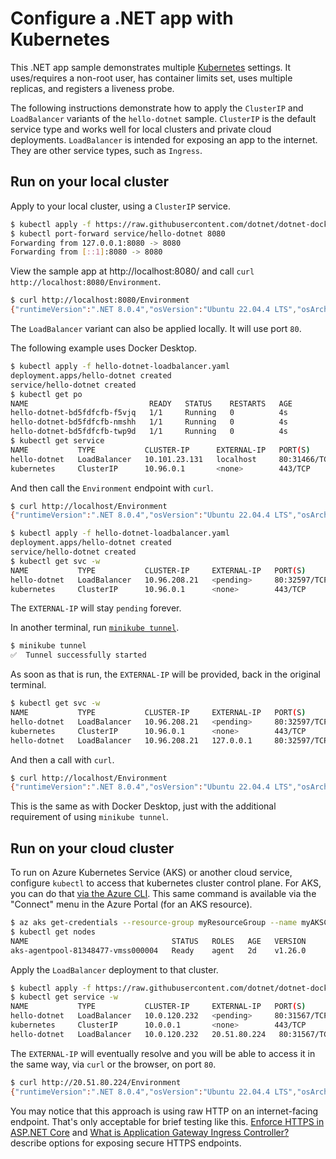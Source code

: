 # Configure a .NET app with Kubernetes

This .NET app sample demonstrates multiple [Kubernetes](https://kubernetes.io/) settings. It uses/requires a non-root user, has container limits set, uses multiple replicas, and registers a liveness probe.

The following instructions demonstrate how to apply the `ClusterIP` and `LoadBalancer` variants of the `hello-dotnet` sample. `ClusterIP` is the default service type and works well for local clusters and private cloud deployments. `LoadBalancer` is intended for exposing an app to the internet. They are other service types, such as `Ingress`.

## Run on your local cluster

Apply to your local cluster, using a `ClusterIP` service.

```bash
$ kubectl apply -f https://raw.githubusercontent.com/dotnet/dotnet-docker/main/samples/kubernetes/hello-dotnet/hello-dotnet.yaml
$ kubectl port-forward service/hello-dotnet 8080
Forwarding from 127.0.0.1:8080 -> 8080
Forwarding from [::1]:8080 -> 8080
```

View the sample app at http://localhost:8080/ and call `curl http://localhost:8080/Environment`.

```bash
$ curl http://localhost:8080/Environment 
{"runtimeVersion":".NET 8.0.4","osVersion":"Ubuntu 22.04.4 LTS","osArchitecture":"Arm64","user":"app","processorCount":1,"totalAvailableMemoryBytes":78643200,"memoryLimit":104857600,"memoryUsage":31797248,"hostName":"hello-dotnet-5b887d9fbd-b6bmh"}
```

The `LoadBalancer` variant can also be applied locally. It will use port `80`.

The following example uses Docker Desktop.

```bash
$ kubectl apply -f hello-dotnet-loadbalancer.yaml 
deployment.apps/hello-dotnet created
service/hello-dotnet created
$ kubectl get po
NAME                           READY   STATUS    RESTARTS   AGE
hello-dotnet-bd5fdfcfb-f5vjq   1/1     Running   0          4s
hello-dotnet-bd5fdfcfb-nmshh   1/1     Running   0          4s
hello-dotnet-bd5fdfcfb-twp9d   1/1     Running   0          4s
$ kubectl get service
NAME           TYPE           CLUSTER-IP      EXTERNAL-IP   PORT(S)        AGE
hello-dotnet   LoadBalancer   10.101.23.131   localhost     80:31466/TCP   12s
kubernetes     ClusterIP      10.96.0.1       <none>        443/TCP        29h
```

And then call the `Environment` endpoint with `curl`.

```bash
$ curl http://localhost/Environment 
{"runtimeVersion":".NET 8.0.4","osVersion":"Ubuntu 22.04.4 LTS","osArchitecture":"Arm64","user":"app","processorCount":1,"totalAvailableMemoryBytes":78643200,"memoryLimit":104857600,"memoryUsage":54845440,"hostName":"hello-dotnet-bd5fdfcfb-f5vjq"}
```

```bash
$ kubectl apply -f hello-dotnet-loadbalancer.yaml 
deployment.apps/hello-dotnet created
service/hello-dotnet created
$ kubectl get svc -w
NAME           TYPE           CLUSTER-IP     EXTERNAL-IP   PORT(S)        AGE
hello-dotnet   LoadBalancer   10.96.208.21   <pending>     80:32597/TCP   29s
kubernetes     ClusterIP      10.96.0.1      <none>        443/TCP        2m28s
```

The `EXTERNAL-IP` will stay `pending` forever.

In another terminal, run [`minikube tunnel`](https://minikube.sigs.k8s.io/docs/handbook/accessing/#example-of-loadbalancer).

```bash
$ minikube tunnel  
✅  Tunnel successfully started
```

As soon as that is run, the `EXTERNAL-IP` will be provided, back in the original terminal.

```bash
$ kubectl get svc -w
NAME           TYPE           CLUSTER-IP     EXTERNAL-IP   PORT(S)        AGE
hello-dotnet   LoadBalancer   10.96.208.21   <pending>     80:32597/TCP   29s
kubernetes     ClusterIP      10.96.0.1      <none>        443/TCP        2m28s
hello-dotnet   LoadBalancer   10.96.208.21   127.0.0.1     80:32597/TCP   2m9s
```

And then a call with `curl`.

```bash
$ curl http://localhost/Environment
{"runtimeVersion":".NET 8.0.4","osVersion":"Ubuntu 22.04.4 LTS","osArchitecture":"Arm64","user":"app","processorCount":1,"totalAvailableMemoryBytes":78643200,"memoryLimit":104857600,"memoryUsage":42151936,"hostName":"hello-dotnet-86f4cffb9d-blcnb"}
```

This is the same as with Docker Desktop, just with the additional requirement of using `minikube tunnel`.

## Run on your cloud cluster

To run on Azure Kubernetes Service (AKS) or another cloud service, configure `kubectl` to access that kubernetes cluster control plane. For AKS, you can do that [via the Azure CLI](https://learn.microsoft.com/azure/aks/learn/quick-kubernetes-deploy-cli#connect-to-the-cluster). This same command is available via the "Connect" menu in the Azure Portal (for an AKS resource).

```bash
$ az aks get-credentials --resource-group myResourceGroup --name myAKSCluster
$ kubectl get nodes
NAME                                STATUS   ROLES   AGE   VERSION
aks-agentpool-81348477-vmss000004   Ready    agent   2d    v1.26.0
```

Apply the `LoadBalancer` deployment to that cluster.

```bash
$ kubectl apply -f https://raw.githubusercontent.com/dotnet/dotnet-docker/main/samples/kubernetes/hello-dotnet/hello-dotnet-loadbalancer.yaml
$ kubectl get service -w
NAME           TYPE           CLUSTER-IP     EXTERNAL-IP   PORT(S)        AGE
hello-dotnet   LoadBalancer   10.0.120.232   <pending>     80:31567/TCP   5s
kubernetes     ClusterIP      10.0.0.1       <none>        443/TCP        42h
hello-dotnet   LoadBalancer   10.0.120.232   20.51.80.224   80:31567/TCP   9s
```

The `EXTERNAL-IP` will eventually resolve and you will be able to access it in the same way, via `curl` or the browser, on port `80`.

```bash
$ curl http://20.51.80.224/Environment
{"runtimeVersion":".NET 8.0.4","osVersion":"Ubuntu 22.04.4 LTS","osArchitecture":"X64","user":"app","processorCount":1,"totalAvailableMemoryBytes":78643200,"memoryLimit":104857600,"memoryUsage":42323968,"hostName":"hello-dotnet-bd5fdfcfb-twgqs"}
```

You may notice that this approach is using raw HTTP on an internet-facing endpoint. That's only acceptable for brief testing like this. [Enforce HTTPS in ASP.NET Core](https://learn.microsoft.com/aspnet/core/security/enforcing-ssl) and [What is Application Gateway Ingress Controller?](https://learn.microsoft.com/azure/application-gateway/ingress-controller-overview) describe options for exposing secure HTTPS endpoints.
